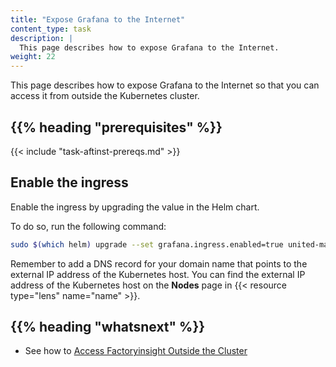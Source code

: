 ```yaml
---
title: "Expose Grafana to the Internet"
content_type: task
description: |
  This page describes how to expose Grafana to the Internet.
weight: 22
---
```


<!-- overview -->

This page describes how to expose Grafana to the Internet so that you can access
it from outside the Kubernetes cluster.

## {{% heading "prerequisites" %}}

{{< include "task-aftinst-prereqs.md" >}}

<!-- steps -->

## Enable the ingress

Enable the ingress by upgrading the value in the Helm chart.

To do so, run the following command:

```bash
sudo $(which helm) upgrade --set grafana.ingress.enabled=true united-manufacturing-hub united-manufacturing-hub/united-manufacturing-hub -n united-manufacturing-hub --reuse-values --version $(sudo $(which helm) get metadata united-manufacturing-hub -n united-manufacturing-hub --kubeconfig /etc/rancher/k3s/k3s.yaml -o json | jq '.version') --kubeconfig /etc/rancher/k3s/k3s.yaml
```

Remember to add a DNS record for your domain name that points to the external IP
address of the Kubernetes host. You can find the external IP address of the
Kubernetes host on the **Nodes** page in {{< resource type="lens" name="name" >}}.

<!-- discussion -->

<!-- Optional section; add links to information related to this topic. -->
## {{% heading "whatsnext" %}}

- See how to [Access Factoryinsight Outside the Cluster](/docs/production-guide/administration/access-factoryinsight-outside-cluster/)
